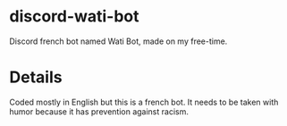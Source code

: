 # discord-wati-bot

Discord french bot named Wati Bot, made on my free-time.

# Details

Coded mostly in English but this is a french bot. It needs to be taken with humor because it has prevention against racism.
